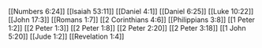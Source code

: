 [[Numbers 6:24]]
[[Isaiah 53:11]]
[[Daniel 4:1]]
[[Daniel 6:25]]
[[Luke 10:22]]
[[John 17:3]]
[[Romans 1:7]]
[[2 Corinthians 4:6]]
[[Philippians 3:8]]
[[1 Peter 1:2]]
[[2 Peter 1:3]]
[[2 Peter 1:8]]
[[2 Peter 2:20]]
[[2 Peter 3:18]]
[[1 John 5:20]]
[[Jude 1:2]]
[[Revelation 1:4]]
